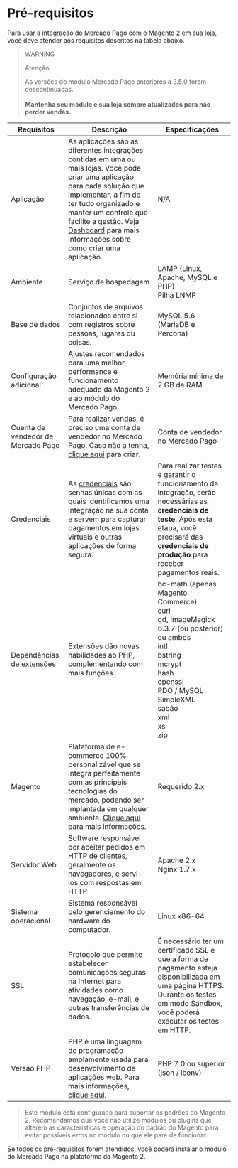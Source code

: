 # Pré-requisitos

Para usar a integração do Mercado Pago com o Magento 2 em sua loja, você deve atender aos requisitos descritos na tabela abaixo.

> WARNING 
> 
> Atenção
> 
> As versões do módulo Mercado Pago anteriores a 3.5.0 foram descontinuadas.
> </br><br/>
> **Mantenha seu módulo e sua loja sempre atualizados para não perder vendas.**

| Requisitos  | Descrição | Especificações |
| --- | --- | --- |
| Aplicação | As aplicações são as diferentes integrações contidas em uma ou mais lojas. Você pode criar uma aplicação para cada solução que implementar, a fim de ter tudo organizado e manter um controle que facilite a gestão. Veja [Dashboard](/developers/pt/docs/magento-two/additional-content/your-integrations/introduction) para mais informações sobre como criar uma aplicação. | N/A |
| Ambiente | Serviço de hospedagem | LAMP (Linux, Apache, MySQL e PHP)<br/>Pilha LNMP |
| Base de dados | Conjuntos de arquivos relacionados entre si com registros sobre pessoas, lugares ou coisas. | MySQL 5.6 (MariaDB e Percona) |
| Configuração adicional | Ajustes recomendados para uma melhor performance e funcionamento adequado da Magento 2 e ao módulo do Mercado Pago. | Memória mínima de 2 GB de RAM |
| Cuenta de vendedor de Mercado Pago | Para realizar vendas, é preciso uma conta de vendedor no Mercado Pago. Caso não a tenha, [clique aqui](https://www.mercadopago[FAKER][URL][DOMAIN]/hub/registration/landing) para criar.| Conta de vendedor no Mercado Pago |
| Credenciais | As [credenciais](/developers/pt/guides/additional-content/your-integrations/credentials) são senhas únicas com as quais identificamos uma integração na sua conta e servem para capturar pagamentos em lojas virtuais e outras aplicações de forma segura. | Para realizar testes e garantir o funcionamento da integração, serão necessárias as **credenciais de teste**. Após esta etapa, você precisará das **credenciais de produção** para receber pagamentos reais. |
| Dependências de extensões | Extensões dão novas habilidades ao PHP, complementando com mais funções. | bc-math (apenas Magento Commerce)<br/>curl<br/>gd, ImageMagick 6.3.7 (ou posterior) ou ambos<br/>intl<br/>bstring<br/>mcrypt<br/>hash<br/>openssl<br/>PDO / MySQL<br/>SimpleXML<br/>sabão<br/>xml <br/>xsl<br/>zip<br/> |
| Magento | Plataforma de e-commerce 100% personalizável que se integra perfeitamente com as principais tecnologias do mercado, podendo ser implantada em qualquer ambiente. [Clique aqui](https://business.adobe.com/br/products/magento/magento-commerce.html) para mais informações.| Requerido 2.x |
| Servidor Web | Software responsável por aceitar pedidos em HTTP de clientes, geralmente os navegadores, e servi-los com respostas em HTTP | Apache 2.x<br/>Nginx 1.7.x |
| Sistema operacional | Sistema responsável pelo gerenciamento do hardware do computador. | Linux x86-64 |
| SSL | Protocolo que permite estabelecer comunicações seguras na Internet para atividades como navegação, e-mail, e outras transferências de dados. | É necessário ter um certificado SSL e que a forma de pagamento esteja disponibilizada em uma página HTTPS. Durante os testes em modo Sandbox, você poderá executar os testes em HTTP. |
| Versão PHP | PHP é uma linguagem de programação amplamente usada para desenvolvimento de aplicações web. Para mais informações, [clique aqui](https://www.php.net/). | PHP 7.0 ou superior (json / iconv) |

> Este módulo está configurado para suportar os padrões do Magento 2. Recomendamos que você não utilize módulos ou plugins que alterem as características e operação do padrão do Magento para evitar possíveis erros no módulo ou que ele pare de funcionar.

Se todos os pré-requisitos forem atendidos, você poderá instalar o módulo do Mercado Pago na plataforma da Magento 2.

